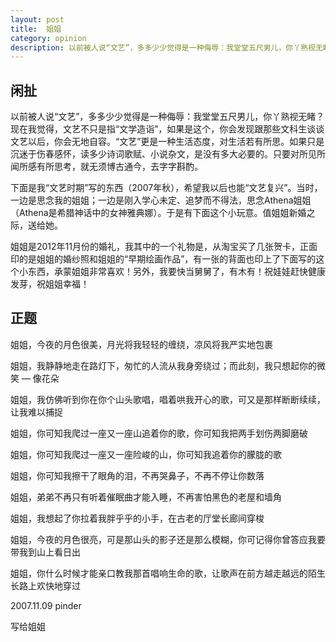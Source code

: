 ```yaml
---
layout: post
title:  姐姐
category: opinion
description: 以前被人说“文艺”，多多少少觉得是一种侮辱：我堂堂五尺男儿，你丫熟视无睹？现在我觉得，文艺不只是指“文学造诣”，如果是这个，你会发现跟那些文科生谈谈文艺以后，你会无地自容。“文艺”更是一种生活态度，对生活若有所思。如果只是沉迷于伤春感怀，读多少诗词歌赋、小说杂文，是没有多大必要的。只要对所见所闻所感有所思考，就无须博古通今，去字字斟酌。
---
```


## 闲扯 ##

以前被人说“文艺”，多多少少觉得是一种侮辱：我堂堂五尺男儿，你丫熟视无睹？现在我觉得，文艺不只是指“文学造诣”，如果是这个，你会发现跟那些文科生谈谈文艺以后，你会无地自容。“文艺”更是一种生活态度，对生活若有所思。如果只是沉迷于伤春感怀，读多少诗词歌赋、小说杂文，是没有多大必要的。只要对所见所闻所感有所思考，就无须博古通今，去字字斟酌。

下面是我“文艺时期”写的东西（2007年秋），希望我以后也能“文艺复兴”。当时，一边是思念我的姐姐；一边是刚入学心未定、追梦而不得法，思念Athena姐姐（Athena是希腊神话中的女神雅典娜）。于是有下面这个小玩意。值姐姐新婚之际，送给她。

姐姐是2012年11月份的婚礼，我其中的一个礼物是，从淘宝买了几张贺卡，正面印的是姐姐的婚纱照和姐姐的“早期绘画作品”，有一张的背面也印上了下面写的这个小东西，承蒙姐姐非常喜欢！另外，我要快当舅舅了，有木有！祝娃娃赶快健康发芽，祝姐姐幸福！

## 正题 ##
姐姐，今夜的月色很美，月光将我轻轻的缠绕，凉风将我严实地包裹

姐姐，我静静地走在路灯下，匆忙的人流从我身旁绕过；而此刻，我只想起你的微笑 ― 像花朵

姐姐，我仿佛听到你在你个山头歌唱，唱着哄我开心的歌，可又是那样断断续续，让我难以捕捉

姐姐，你可知我爬过一座又一座山追着你的歌，你可知我把两手划伤两脚磨破

姐姐，你可知我爬过一座又一座险峻的山，你可知我追着你的朦胧的歌

姐姐，你可知我擦干了眼角的泪，不再哭鼻子，不再不停让你数落

姐姐，弟弟不再只有听着催眠曲才能入睡，不再害怕黑色的老屋和墙角

姐姐，我想起了你拉着我胖乎乎的小手，在古老的厅堂长廊间穿梭

姐姐，今夜的月色很亮，可是那山头的影子还是那么模糊，你可记得你曾答应我要带我到山上看日出

姐姐，你什么时候才能亲口教我那首唱响生命的歌，让歌声在前方越走越远的陌生长路上欢快地穿过

2007.11.09 pinder

写给姐姐